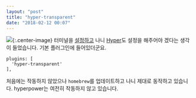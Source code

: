 ```yaml
---
layout: "post"
title: "hyper-transparent"
date: "2018-02-12 00:07"
---
```


![](https://d.pr/i/em5gCK+){:.center-image}
터미널을 [설정하고](https://canor.cf/2018/02/11/crontab-mail/) 나니 [Hyper](https://hyper.is)도 설정을 해주어야 겠다는 생각이 들었습니다. 기본 플러그인에 들어있더군요.

```
plugins: [
  'hyper-transparent'
],
```

처음에는 작동하지 않았으나 `homebrew`를 업데이트하고 나니 제대로 동작하고 있습니다. hyperpower는 여전히 작동하지 않고 있습니다.
